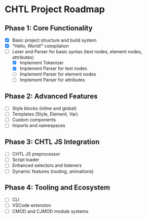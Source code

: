 # CHTL Project Roadmap

## Phase 1: Core Functionality

- [x] Basic project structure and build system
- [x] "Hello, World!" compilation
- [ ] Lexer and Parser for basic syntax (text nodes, element nodes, attributes)
  - [x] Implement Tokenizer
  - [x] Implement Parser for text nodes
  - [ ] Implement Parser for element nodes
  - [ ] Implement Parser for attributes

## Phase 2: Advanced Features

- [ ] Style blocks (inline and global)
- [ ] Templates (Style, Element, Var)
- [ ] Custom components
- [ ] Imports and namespaces

## Phase 3: CHTL JS Integration

- [ ] CHTL JS preprocessor
- [ ] Script loader
- [ ] Enhanced selectors and listeners
- [ ] Dynamic features (routing, animations)

## Phase 4: Tooling and Ecosystem

- [ ] CLI
- [ ] VSCode extension
- [ ] CMOD and CJMOD module systems
